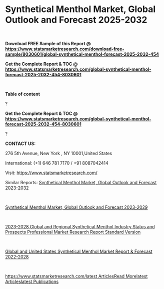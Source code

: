<h1>Synthetical Menthol Market, Global Outlook and Forecast 2025-2032</h1><br/><p><strong>Download FREE Sample of this Report @ <a href="https://www.statsmarketresearch.com/download-free-sample/8030601/global-synthetical-menthol-forecast-2025-2032-454">https://www.statsmarketresearch.com/download-free-sample/8030601/global-synthetical-menthol-forecast-2025-2032-454</a></strong></p>
 
 
 
 <div><b>Get the Complete Report & TOC @ <a href="https://www.statsmarketresearch.com/global-synthetical-menthol-forecast-2025-2032-454-8030601">https://www.statsmarketresearch.com/global-synthetical-menthol-forecast-2025-2032-454-8030601</a></b></div>
 
 
 
 <p><br />
 
 <b>Table of content</b></p>
 
 
 
 <p>? </p>
 
 
 
 <div><b>Get the Complete Report & TOC @ <a href="https://www.statsmarketresearch.com/global-synthetical-menthol-forecast-2025-2032-454-8030601">https://www.statsmarketresearch.com/global-synthetical-menthol-forecast-2025-2032-454-8030601</a></b></div>
 
 
 
 <p>? </p>
 
 
 
 <p><b>CONTACT US:</b><br />
 
 276 5th Avenue, New York , NY 10001,United States<br />
 
 International: (+1) 646 781 7170 / +91 8087042414<br />
 
 Visit: <a href="https://www.statsmarketresearch.com/">https://www.statsmarketresearch.com/</a><br />
 
 Similar Reports: <a href="https://www.statsmarketresearch.com/global-synthetical-menthol-forecast-2025-2032-454-8030601">Synthetical Menthol Market, Global Outlook and Forecast 2023-2032</a><br />
 
 <br />
 
 <a href="https://www.statsmarketresearch.com/global-synthetical-menthol-forecast-2025-2032-454-8030601">Synthetical Menthol Market, Global Outlook and Forecast 2023-2029</a><br />
 
 <br />
 
 <a href="https://www.statsmarketresearch.com/global-synthetical-menthol-forecast-2025-2032-454-8030601">2023-2028 Global and Regional Synthetical Menthol Industry Status and Prospects Professional Market Research Report Standard Version</a><br />
 
 <br />
 
 <a href="https://www.statsmarketresearch.com/global-synthetical-menthol-forecast-2025-2032-454-8030601">Global and United States Synthetical Menthol Market Report & Forecast 2022-2028</a><br />
 
 <br />
 
 <a href="https://gyeongbokgung.com">https://www.statsmarketresearch.com/</a><a href="https://hallyeomaritime.com">latest Articles</a><a href="https://jingwansa.com">Read More</a><a href="https://nguoiviet.jp/">latest Articles</a><a href="https://www.intelmarketresearch.com/">latest Publications</a></p>
